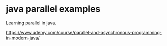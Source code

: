 # java parallel examples

Learning parallel in java.

https://www.udemy.com/course/parallel-and-asynchronous-programming-in-modern-java/